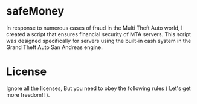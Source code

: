 # safeMoney

In response to numerous cases of fraud in the Multi Theft Auto world, I created a script that ensures financial security of MTA servers. This script was designed specifically for servers using the built-in cash system in the Grand Theft Auto San Andreas engine.

# License
Ignore all the licenses, But you need to obey the following rules ( Let's get more freedom!! ).
